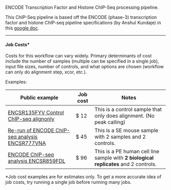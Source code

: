 ENCODE Transcription Factor and Histone ChIP-Seq processing pipeline.

This ChIP-Seq pipeline is based off the ENCODE (phase-3) transcription factor and histone ChIP-seq pipeline
specifications (by Anshul Kundaje) in this [google doc](https://docs.google.com/document/d/1lG_Rd7fnYgRpSIqrIfuVlAz2dW1VaSQThzk836Db99c/edit#).

---
#### Job Costs*
Costs for this workflow can vary widely. Primary determinants of cost include the number of samples (multiple can be specified in a single job), input file sizes, number of controls, and what options are chosen (workflow can only do alignment step, xcor, etc.). 

Examples:

 |  Public example     |   Job cost  | Notes |
| ------------------ | ---------------- |-------------------| 
|  [ENCSR135FYV Control ChIP-seq alignonly](https://bit.ly/3H6ze1L) | $ 12 | This is a control sample that only does alignment. (No peak calling) |
| [Re-run of ENCODE ChIP-seq analysis ENCSR777VNA](https://bit.ly/3FwnAgA) | $ 45 | This is a SE mouse sample with 2 samples and 2 controls. |
|[ENCODE ChIP-seq analysis ENCSR859FDL](https://bit.ly/3mqwnJq) | $ 96 | This is a PE human cell line sample with **2 biological replicates** and 2 controls.


*Job cost examples are for estimates only. To get a more accurate idea of job costs, try running a single job before running many jobs.